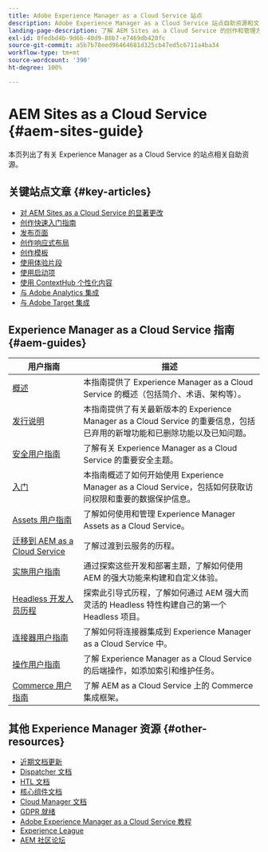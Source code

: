 ```yaml
---
title: Adobe Experience Manager as a Cloud Service 站点
description: Adobe Experience Manager as a Cloud Service 站点自助资源和文档链接
landing-page-description: 了解 AEM Sites as a Cloud Service 的创作和管理方法。
exl-id: 0fedbd4b-9d6b-40d9-88b7-e7469db420fc
source-git-commit: a5b7b78eed96464681d325cb47ed5c6711a4ba34
workflow-type: tm+mt
source-wordcount: '390'
ht-degree: 100%

---
```


# AEM Sites as a Cloud Service {#aem-sites-guide}

本页列出了有关 Experience Manager as a Cloud Service 的站点相关自助资源。

## 关键站点文章 {#key-articles}

* [对 AEM Sites as a Cloud Service 的显著更改](sites-cloud-changes.md)
* [创作快速入门指南](authoring/getting-started/quick-start.md)
* [发布页面](authoring/fundamentals/publishing-pages.md)
* [创作响应式布局](authoring/features/responsive-layout.md)
* [创作模板](authoring/features/templates.md)
* [使用体验片段](authoring/fundamentals/experience-fragments.md)
* [使用启动项](authoring/launches/overview.md)
* [使用 ContextHub 个性化内容](authoring/personalization/contexthub.md)
* [与 Adobe Analytics 集成](integrating/integrating-adobe-analytics.md)
* [与 Adobe Target 集成](integrating/integrating-adobe-target.md)

## Experience Manager as a Cloud Service 指南 {#aem-guides}

| 用户指南 | 描述 |
|---|---|
| [概述](/help/overview/home.md) | 本指南提供了 Experience Manager as a Cloud Service 的概述（包括简介、术语、架构等）。 |
| [发行说明](/help/release-notes/home.md) | 本指南提供了有关最新版本的 Experience Manager as a Cloud Service 的重要信息，包括已弃用的新增功能和已删除功能以及已知问题。 |
| [安全用户指南](/help/security/home.md) | 了解有关 Experience Manager as a Cloud Service 的重要安全主题。 |
| [入门](/help/onboarding/home.md) | 本指南概述了如何开始使用 Experience Manager as a Cloud Service，包括如何获取访问权限和重要的数据保护信息。 |
| [Assets 用户指南](/help/assets/home.md) | 了解如何使用和管理 Experience Manager Assets as a Cloud Service。 |
| [迁移到 AEM as a Cloud Service](/help/journey-migration/getting-started.md) | 了解过渡到云服务的历程。 |
| [实施用户指南](/help/implementing/home.md) | 通过探索这些开发和部署主题，了解如何使用 AEM 的强大功能来构建和自定义体验。 |
| [Headless 开发人员历程](/help/journey-headless/developer/overview.md) | 探索此引导式历程，了解如何通过 AEM 强大而灵活的 Headless 特性构建自己的第一个 Headless 项目。 |
| [连接器用户指南](/help/connectors/home.md) | 了解如何将连接器集成到 Experience Manager as a Cloud Service 中。 |
| [操作用户指南](/help/operations/home.md) | 了解 Experience Manager as a Cloud Service 的后端操作，如添加索引和维护任务。 |
| [Commerce 用户指南](/help/commerce-cloud/home.md) | 了解 AEM as a Cloud Service 上的 Commerce 集成框架。 |

## 其他 Experience Manager 资源 {#other-resources}

* [近期文档更新](https://helpx.adobe.com/cn/experience-manager/documentation-updates.html#AEMasaCloudService)
* [Dispatcher 文档](/help/implementing/dispatcher/overview.md)
* [HTL 文档](https://experienceleague.adobe.com/docs/experience-manager-htl/using/overview.html?lang=zh-Hans)
* [核心组件文档](https://experienceleague.adobe.com/docs/experience-manager-core-components/using/introduction.html?lang=zh-Hans)
* [Cloud Manager 文档](/help/onboarding/learn-concepts/cloud-manager-introduction.md)
* [GDPR 就绪](/help/compliance/data-privacy-and-protection-readiness/aem-readiness.md)
* [Adobe Experience Manager as a Cloud Service 教程](https://experienceleague.adobe.com/docs/experience-manager-learn/cloud-service/overview.html?lang=zh-Hans)
* [Experience League](https://guided.adobe.com/?promoid=K42KVXHD&amp;mv=other#solutions/experience-manager)
* [AEM 社区论坛](https://forums.adobe.com/community/experience-cloud/marketing-cloud/experience-manager)
